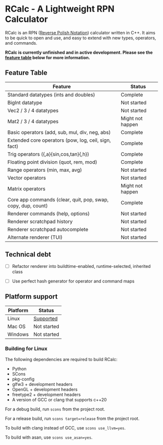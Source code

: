# RCalc - A Lightweight RPN Calculator

RCalc is an RPN ([Reverse Polish Notation](https://en.wikipedia.org/wiki/Reverse_Polish_notation)) calculator written in C++.
It aims to be quick to open and use, and easy to extend with new types, operators, and commands.

**RCalc is currently unfinished and in active development. Please see the [feature table](#feature-table) below for more information.**


## Feature Table

| Feature                                                       | Status            |
| -------                                                       | ------            |
| Standard datatypes (ints and doubles)                         | Complete          |
| BigInt datatype                                               | Not started       |
| Vec2 / 3 / 4 datatypes                                        | Not started       |
| Mat2 / 3 / 4 datatypes                                        | Might not happen  |
| Basic operators (add, sub, mul, div, neg, abs)                | Complete          |
| Extended core operators (pow, log, ceil, sign, fact)          | Complete          |
| Trig operators ({,a}{sin,cos,tan}{,h})                        | Complete          |
| Floating point division (quot, rem, mod)                      | Complete          |
| Range operators (min, max, avg)                               | Not started       |
| Vector operators                                              | Not started       |
| Matrix operators                                              | Might not happen  |
| Core app commands (clear, quit, pop, swap, copy, dup, count)  | Complete          |
| Renderer commands (help, options)                             | Not started       |
| Renderer scratchpad history                                   | Not started       |
| Renderer scratchpad autocomplete                              | Not started       |
| Alternate renderer (TUI)                                      | Not started       |


## Technical debt
 - [ ] Refactor renderer into buildtime-enabled, runtime-selected, inherited class
 - [ ] Use perfect hash generator for operator and command maps


## Platform support

| Platform  | Status                            |
| --------  | ------                            |
| Linux     | [Supported](#building-for-linux)  |
| Mac OS    | Not started                       |
| Windows   | Not started                       |


### Building for Linux

The following dependencies are required to build RCalc:

 - Python
 - SCons
 - pkg-config
 - glfw3 + development headers
 - OpenGL + development headers
 - freetype2 + development headers
 - A version of GCC or clang that supports c++20

For a debug build, run `scons` from the project root.

For a release build, run `scons target=release` from the project root.

To build with clang instead of GCC, use `scons use_llvm=yes`.

To build with asan, use `scons use_asan=yes`.